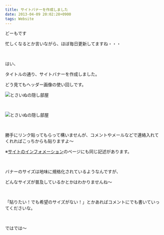 ```yaml
---
title: サイトバナーを作成しました
date: 2013-04-09 20:02:28+0900
tags: Website
---
```

<p>どーもです</p>
<p>忙しくなるとか言いながら、ほぼ毎日更新してますね・・・</p>
<p>&nbsp;</p>
<p>はい、</p>
<p>タイトルの通り、サイトバナーを作成しました。</p>
<p>どう見てもヘッダー画像の使い回しです。</p>
<p><img src="http://tosainu.wktk.so/images/banner/banner200x40.png" alt="とさいぬの隠し部屋" /></p>
<p>&nbsp;</p>
<p><img src="http://tosainu.wktk.so/images/banner/banner200x115.png" alt="とさいぬの隠し部屋" /></p>
<p>&nbsp;</p>
<p>勝手にリンク貼ってもらって構いませんが、コメントやメールなどで連絡入れてくれればこっちからも貼りますよ〜</p>
<p>※<a href="http://tosainu.wktk.so/information">サイトのインフォメーション</a>のページにも同じ記述があります。</p>
<p>&nbsp;</p>
<p>バナーのサイズは地味に規格化されているようなんですが、</p>
<p>どんなサイズが普及しているかとかはわかりませんね〜</p>
<p>&nbsp;</p>
<p>「貼りたい！でも希望のサイズがない！」とかあればコメントにでも書いていってくださいな。</p>
<p>&nbsp;</p>
<p>ではでは〜</p>
